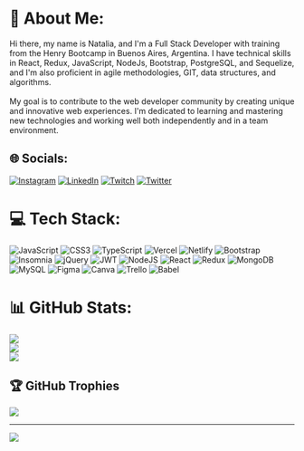 # 💫 About Me:
Hi there, my name is Natalia, and I'm a Full Stack Developer with training from the Henry Bootcamp in Buenos Aires, Argentina. I have technical skills in React, Redux, JavaScript, NodeJs, Bootstrap, PostgreSQL, and Sequelize, and I'm also proficient in agile methodologies, GIT, data structures, and algorithms.<br><br>My goal is to contribute to the web developer community by creating unique and innovative web experiences. I'm dedicated to learning and mastering new technologies and working well both independently and in a team environment.


## 🌐 Socials:
[![Instagram](https://img.shields.io/badge/Instagram-%23E4405F.svg?logo=Instagram&logoColor=white)](https://instagram.com/NatiBelen95) [![LinkedIn](https://img.shields.io/badge/LinkedIn-%230077B5.svg?logo=linkedin&logoColor=white)](https://linkedin.com/in/natalia-ramirez-117626119) [![Twitch](https://img.shields.io/badge/Twitch-%239146FF.svg?logo=Twitch&logoColor=white)](https://twitch.tv/natinatt1) [![Twitter](https://img.shields.io/badge/Twitter-%231DA1F2.svg?logo=Twitter&logoColor=white)](https://twitter.com/NaatiNattt) 

# 💻 Tech Stack:
![JavaScript](https://img.shields.io/badge/javascript-%23323330.svg?style=for-the-badge&logo=javascript&logoColor=%23F7DF1E) ![CSS3](https://img.shields.io/badge/css3-%231572B6.svg?style=for-the-badge&logo=css3&logoColor=white) ![TypeScript](https://img.shields.io/badge/typescript-%23007ACC.svg?style=for-the-badge&logo=typescript&logoColor=white) ![Vercel](https://img.shields.io/badge/vercel-%23000000.svg?style=for-the-badge&logo=vercel&logoColor=white) ![Netlify](https://img.shields.io/badge/netlify-%23000000.svg?style=for-the-badge&logo=netlify&logoColor=#00C7B7) ![Bootstrap](https://img.shields.io/badge/bootstrap-%23563D7C.svg?style=for-the-badge&logo=bootstrap&logoColor=white) ![Insomnia](https://img.shields.io/badge/Insomnia-black?style=for-the-badge&logo=insomnia&logoColor=5849BE) ![jQuery](https://img.shields.io/badge/jquery-%230769AD.svg?style=for-the-badge&logo=jquery&logoColor=white) ![JWT](https://img.shields.io/badge/JWT-black?style=for-the-badge&logo=JSON%20web%20tokens) ![NodeJS](https://img.shields.io/badge/node.js-6DA55F?style=for-the-badge&logo=node.js&logoColor=white) ![React](https://img.shields.io/badge/react-%2320232a.svg?style=for-the-badge&logo=react&logoColor=%2361DAFB) ![Redux](https://img.shields.io/badge/redux-%23593d88.svg?style=for-the-badge&logo=redux&logoColor=white) ![MongoDB](https://img.shields.io/badge/MongoDB-%234ea94b.svg?style=for-the-badge&logo=mongodb&logoColor=white) ![MySQL](https://img.shields.io/badge/mysql-%2300f.svg?style=for-the-badge&logo=mysql&logoColor=white) 	![Figma](https://img.shields.io/badge/figma-%23F24E1E.svg?style=for-the-badge&logo=figma&logoColor=white) ![Canva](https://img.shields.io/badge/Canva-%2300C4CC.svg?style=for-the-badge&logo=Canva&logoColor=white) ![Trello](https://img.shields.io/badge/Trello-%23026AA7.svg?style=for-the-badge&logo=Trello&logoColor=white) ![Babel](https://img.shields.io/badge/Babel-F9DC3e?style=for-the-badge&logo=babel&logoColor=black)
# 📊 GitHub Stats:
![](https://github-readme-stats.vercel.app/api?username=NataliaBelen95&theme=dark&hide_border=false&include_all_commits=false&count_private=false)<br/>
![](https://github-readme-streak-stats.herokuapp.com/?user=NataliaBelen95&theme=dark&hide_border=false)<br/>
![](https://github-readme-stats.vercel.app/api/top-langs/?username=NataliaBelen95&theme=dark&hide_border=false&include_all_commits=false&count_private=false&layout=compact)

## 🏆 GitHub Trophies
![](https://github-profile-trophy.vercel.app/?username=NataliaBelen95&theme=radical&no-frame=false&no-bg=true&margin-w=4)

---
[![](https://visitcount.itsvg.in/api?id=NataliaBelen95&icon=0&color=0)](https://visitcount.itsvg.in)
